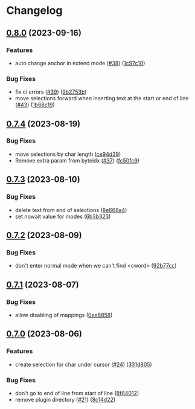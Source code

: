 # Changelog

## [0.8.0](https://github.com/smoka7/multicursors.nvim/compare/v0.7.4...v0.8.0) (2023-09-16)


### Features

* auto change anchor in extend mode ([#38](https://github.com/smoka7/multicursors.nvim/issues/38)) ([1c97c10](https://github.com/smoka7/multicursors.nvim/commit/1c97c10778804b9a57465663bc7082b751b5db4f))


### Bug Fixes

* fix ci errors ([#39](https://github.com/smoka7/multicursors.nvim/issues/39)) ([9b2753b](https://github.com/smoka7/multicursors.nvim/commit/9b2753b8501e137b0821d182a11f1131d92a1c86))
* move selections forward when inserting text at the start or end of line ([#43](https://github.com/smoka7/multicursors.nvim/issues/43)) ([1b68c19](https://github.com/smoka7/multicursors.nvim/commit/1b68c19a583e6883c483abcdae0b509219172005))

## [0.7.4](https://github.com/smoka7/multicursors.nvim/compare/v0.7.3...v0.7.4) (2023-08-19)


### Bug Fixes

* move selections by char length ([ce94d39](https://github.com/smoka7/multicursors.nvim/commit/ce94d39cecb62a15b4bfb1b31b401781073d5ae5))
* Remove extra param from byteidx ([#37](https://github.com/smoka7/multicursors.nvim/issues/37)) ([fc50fc9](https://github.com/smoka7/multicursors.nvim/commit/fc50fc930a636fe46c6f859a7aa60ae901108146))

## [0.7.3](https://github.com/smoka7/multicursors.nvim/compare/v0.7.2...v0.7.3) (2023-08-10)


### Bug Fixes

* delete text from end of selections ([8e668a4](https://github.com/smoka7/multicursors.nvim/commit/8e668a45822e757be216755830afdce131ae56fc))
* set nowait value for modes ([6b3b323](https://github.com/smoka7/multicursors.nvim/commit/6b3b32395536b20747480b4d30b8d32ba2db7690))

## [0.7.2](https://github.com/smoka7/multicursors.nvim/compare/v0.7.1...v0.7.2) (2023-08-09)


### Bug Fixes

* don't enter normal mode when we can't find &lt;cword&gt; ([92b77cc](https://github.com/smoka7/multicursors.nvim/commit/92b77cc85ba8b12499d1a2d4834910f30d850c83))

## [0.7.1](https://github.com/smoka7/multicursors.nvim/compare/v0.7.0...v0.7.1) (2023-08-07)


### Bug Fixes

* allow disabling of mappings ([0ee8858](https://github.com/smoka7/multicursors.nvim/commit/0ee88581b1c6668d70247c74a578b826cf4c2f87))

## [0.7.0](https://github.com/smoka7/multicursors.nvim/compare/v0.6.3...v0.7.0) (2023-08-06)


### Features

* create selection for char under cursor ([#24](https://github.com/smoka7/multicursors.nvim/issues/24)) ([331d805](https://github.com/smoka7/multicursors.nvim/commit/331d805312aad79a788d0a6948ef453c09fbb320))


### Bug Fixes

* don't go to end of line from start of line ([8f64012](https://github.com/smoka7/multicursors.nvim/commit/8f64012ae4e2dd41a17d4351d63938defd47d130))
* remove plugin directory ([#21](https://github.com/smoka7/multicursors.nvim/issues/21)) ([8c14d22](https://github.com/smoka7/multicursors.nvim/commit/8c14d223a1b72a89c62060a0b9d4a4a78f19a119))
